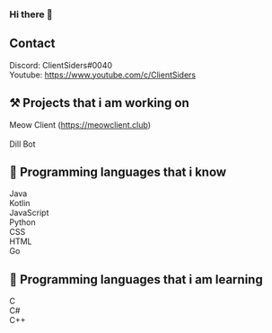 ### Hi there 👋

## Contact
Discord: ClientSiders#0040<br>
Youtube: https://www.youtube.com/c/ClientSiders<br>

## ⚒ Projects that i am working on
Meow Client (https://meowclient.club)<br><br>
Dill Bot<br>

## 💖 Programming languages that i know
Java<br>
Kotlin<br>
JavaScript<br>
Python<br>
CSS<br>
HTML<br>
Go<br>

## 🧠 Programming languages that i am learning
C<br>
C#<br>
C++<br>

